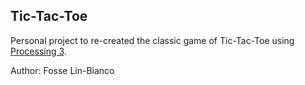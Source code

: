 ## Tic-Tac-Toe

Personal project to re-created the classic game of Tic-Tac-Toe using [Processing 3].

Author: Fosse Lin-Bianco

[Processing 3]: https://processing.org
